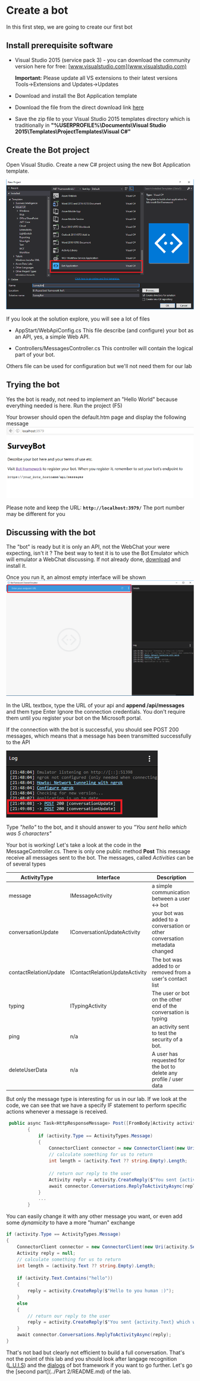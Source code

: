 # Create a bot

In this first step, we are going to create our first bot

## Install prerequisite software

* Visual Studio 2015 (service pack 3) - you can download the community version here for free: [www.visualstudio.com](www.visualstudio.com)

    **Important:** Please update all VS extensions to their latest versions Tools->Extensions and Updates->Updates

* Download and install the Bot Application template
* Download the file from the direct download link [here](http://aka.ms/bf-bc-vstemplate)
* Save the zip file to your Visual Studio 2015 templates directory which is traditionally in **"%USERPROFILE%\Documents\Visual Studio 2015\Templates\ProjectTemplates\Visual C#\"**

## Create the Bot project

Open Visual Studio. Create a new C# project using the new Bot Application template.

![project creation](botsurvey1.png)

If you look at the solution explore, you will see a lot of files

* AppStart/WebApiConfig.cs
    This file describe (and configure) your bot as an API, yes, a simple Web API.

* Controllers/MessagesController.cs
    This controller will contain the logical part of your bot.

Others file can be used for configuration but we'll not need them for our lab

## Trying the bot

Yes the bot is ready, not need to implement an "Hello World" because everything needed is here.
Run the project (F5)

Your browser should open the default.htm page and display the following message
![running bot](botsurvey2.png)

Please note and keep the URL: **`http://localhost:3979/`** The port number may be different for you

## Discussing with the bot

The "bot" is ready but it is only an API, not the WebChat your were expecting, isn't it ?
The best way to test it is to use the Bot Emulator which will emulator a WebChat discussing. If not already done, [download](https://emulator.botframework.com/) and install it.

Once you run it, an almost empty interface will be shown
![bot emulator](botsurvey3.png)

In the URL textbox, type the URL of your api and **append /api/messages** and them type Enter
Ignore the connection credentials. You don't require them until you register your bot on the Microsoft portal.

If the connection with the bot is successful, you should see POST 200 messages, which means that a message has been transmitted successfully to the API

![connection successful](botsurvey4.png)

Type *"hello"* to the bot, and it should answer to you *"You sent hello which was 5 characters"*

Your bot is working!
Let's take a look at the code in the MessageController.cs. There is only one public method **Post**
This message receive all messages sent to the bot. The messages, called *Activities* can be of several types

ActivityType | Interface | Description
------------ | ------------- | -------------
message | IMessageActivity | a simple communication between a user <-> bot
conversationUpdate | IConversationUpdateActivity | your bot was added to a conversation or other conversation metadata changed
contactRelationUpdate | IContactRelationUpdateActivity | The bot was added to or removed from a user's contact list
typing | ITypingActivity | The user or bot on the other end of the conversation is typing
ping | n/a | an activity sent to test the security of a bot.
deleteUserData | n/a | A user has requested for the bot to delete any profile / user data

But only the message type is interesting for us in our lab. If we look at the code, we can see that we have a specify IF statement to perform specific actions whenever a message is received.

```csharp
 public async Task<HttpResponseMessage> Post([FromBody]Activity activity)
        {
            if (activity.Type == ActivityTypes.Message)
            {
                ConnectorClient connector = new ConnectorClient(new Uri(activity.ServiceUrl));
                // calculate something for us to return
                int length = (activity.Text ?? string.Empty).Length;

                // return our reply to the user
                Activity reply = activity.CreateReply($"You sent {activity.Text} which was {length} characters");
                await connector.Conversations.ReplyToActivityAsync(reply);
            }
            ...
        }
```

You can easily change it with any other message you want, or even add some *dynamicity* to have a more "human" exchange

```csharp
if (activity.Type == ActivityTypes.Message)
{
    ConnectorClient connector = new ConnectorClient(new Uri(activity.ServiceUrl));
    Activity reply = null;
    // calculate something for us to return
    int length = (activity.Text ?? string.Empty).Length;

    if (activity.Text.Contains("hello"))
    {
        reply = activity.CreateReply($"Hello to you human :)");
    }
    else
    {
        // return our reply to the user
        reply = activity.CreateReply($"You sent {activity.Text} which was {length} characters");
    }
    await connector.Conversations.ReplyToActivityAsync(reply);
}
```

That's not bad but clearly not efficient to build a full conversation. That's not the point of this lab and you should look after langage recognition ([L.U.I.S](https://www.luis.ai/)) and the [dialogs](https://docs.botframework.com/en-us/csharp/builder/sdkreference/dialogs.html) of bot framework if you want to go further.
Let's go the [second part](../Part 2/README.md) of the lab.